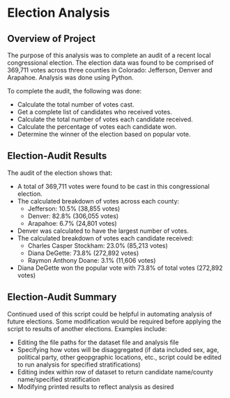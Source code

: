 # Election Analysis 

## Overview of Project 
The purpose of this analysis was to complete an audit of a recent local congressional election. The election data was found to be comprised of 369,711 votes across three counties in Colorado: Jefferson, Denver and Arapahoe. Analysis was done using Python. 

To complete the audit, the following was done: 
- Calculate the total number of votes cast. 
- Get a complete list of candidates who received votes. 
- Calculate the total number of votes each candidate received. 
- Calculate the percentage of votes each candidate won. 
- Determine the winner of the election based on popular vote. 

## Election-Audit Results
The audit of the election shows that: 
- A total of 369,711 votes were found to be cast in this congressional election. 
- The calculated breakdown of votes across each county:
    - Jefferson: 10.5% (38,855 votes)
    - Denver: 82.8% (306,055 votes)
    - Arapahoe: 6.7% (24,801 votes)
- Denver was calculated to have the largest number of votes. 
- The calculated breakdown of votes each candidate received:
    - Charles Casper Stockham: 23.0% (85,213 votes)
    - Diana DeGette: 73.8% (272,892 votes)
    - Raymon Anthony Doane: 3.1% (11,606 votes)
- Diana DeGette won the popular vote with 73.8% of total votes (272,892 votes)

## Election-Audit Summary 
Continued used of this script could be helpful in automating analysis of future elections. Some modification would be required before applying the script to results of another elections. Examples include: 
- Editing the file paths for the dataset file and analysis file
- Specifying how votes will be disaggregated (if data included sex, age, political party, other geopgraphic locations, etc., script could be edited to run analysis for specified stratifications)
- Editing index within row of dataset to return candidate name/county name/specified stratification
- Modifying printed results to reflect analysis as desired
